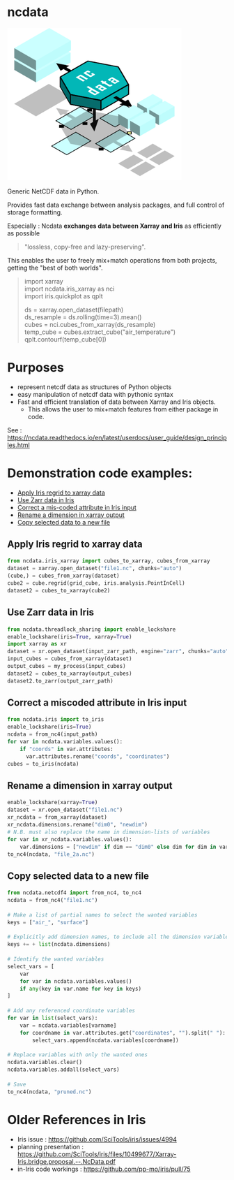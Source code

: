 # ncdata

<img src="docs/_static/ncdata_logo_full.png" alt="ncdata logo" width="400" class="center">

Generic NetCDF data in Python.

Provides fast data exchange between analysis packages, and full control of storage
formatting.

Especially : Ncdata **exchanges data between Xarray and Iris** as efficiently as possible  
> "lossless, copy-free and lazy-preserving".

This enables the user to freely mix+match operations from both projects, getting the
"best of both worlds".
  > import xarray  
  > import ncdata.iris_xarray as nci  
  > import iris.quickplot as qplt  
  >   
  > ds = xarray.open_dataset(filepath)  
  > ds_resample = ds.rolling(time=3).mean()  
  > cubes = nci.cubes_from_xarray(ds_resample)  
  > temp_cube = cubes.extract_cube("air_temperature")  
  > qplt.contourf(temp_cube[0])

# Purposes
  * represent netcdf data as structures of Python objects
  * easy manipulation of netcdf data with pythonic syntax
  * Fast and efficient translation of data between Xarray and Iris objects.
     * This allows the user to mix+match features from either package in code. 

See : https://ncdata.readthedocs.io/en/latest/userdocs/user_guide/design_principles.html

# Demonstration code examples:
  * [Apply Iris regrid to xarray data](#apply-iris-regrid-to-xarray-data)
  * [Use Zarr data in Iris](#use-zarr-data-in-iris)
  * [Correct a mis-coded attribute in Iris input](#correct-a-miscoded-attribute-in-iris-input)
  * [Rename a dimension in xarray output](#rename-a-dimension-in-xarray-output)
  * [Copy selected data to a new file](#copy-selected-data-to-a-new-file)

## Apply Iris regrid to xarray data
``` python
from ncdata.iris_xarray import cubes_to_xarray, cubes_from_xarray
dataset = xarray.open_dataset("file1.nc", chunks="auto")
(cube,) = cubes_from_xarray(dataset)
cube2 = cube.regrid(grid_cube, iris.analysis.PointInCell)
dataset2 = cubes_to_xarray(cube2)
```

## Use Zarr data in Iris
``` python
from ncdata.threadlock_sharing import enable_lockshare
enable_lockshare(iris=True, xarray=True)
import xarray as xr
dataset = xr.open_dataset(input_zarr_path, engine="zarr", chunks="auto")
input_cubes = cubes_from_xarray(dataset)
output_cubes = my_process(input_cubes)
dataset2 = cubes_to_xarray(output_cubes)
dataset2.to_zarr(output_zarr_path)
``` 

## Correct a miscoded attribute in Iris input
``` python
from ncdata.iris import to_iris
enable_lockshare(iris=True)
ncdata = from_nc4(input_path)
for var in ncdata.variables.values():
    if "coords" in var.attributes:
      var.attributes.rename("coords", "coordinates")
cubes = to_iris(ncdata)
```

## Rename a dimension in xarray output
``` python
enable_lockshare(xarray=True)
dataset = xr.open_dataset("file1.nc")
xr_ncdata = from_xarray(dataset)
xr_ncdata.dimensions.rename("dim0", "newdim")
# N.B. must also replace the name in dimension-lists of variables
for var in xr_ncdata.variables.values():
    var.dimensions = ["newdim" if dim == "dim0" else dim for dim in var.dimensions]
to_nc4(ncdata, "file_2a.nc")
```

## Copy selected data to a new file
``` python
from ncdata.netcdf4 import from_nc4, to_nc4
ncdata = from_nc4("file1.nc")

# Make a list of partial names to select the wanted variables
keys = ["air_", "surface"]

# Explicitly add dimension names, to include all the dimension variables
keys += + list(ncdata.dimensions)

# Identify the wanted variables
select_vars = [
    var
    for var in ncdata.variables.values()
    if any(key in var.name for key in keys)
]

# Add any referenced coordinate variables
for var in list(select_vars):
    var = ncdata.variables[varname]
    for coordname in var.attributes.get("coordinates", "").split(" "):
        select_vars.append(ncdata.variables[coordname])

# Replace variables with only the wanted ones
ncdata.variables.clear()
ncdata.variables.addall(select_vars)

# Save
to_nc4(ncdata, "pruned.nc")
```


# Older References in Iris
  * Iris issue : https://github.com/SciTools/iris/issues/4994
  * planning presentation : https://github.com/SciTools/iris/files/10499677/Xarray-Iris.bridge.proposal.--.NcData.pdf
  * in-Iris code workings : https://github.com/pp-mo/iris/pull/75


